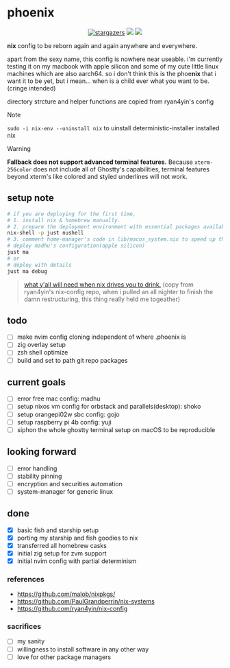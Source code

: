 # phoenix

<p align="center">
	<a href="https://github.com/ryan4yin/nix-config/stargazers">
		<img alt="stargazers" src="https://img.shields.io/github/stars/thuvasooriya/.phoenix?style=for-the-badge&logo=starship&color=C9CBFF&logoColor=D9E0EE&labelColor=302D41"></a>
    <a href="https://nixos.org/">
        <img src="https://img.shields.io/badge/NixOS-24.05-informational.svg?style=for-the-badge&logo=nixos&color=F2CDCD&logoColor=D9E0EE&labelColor=302D41"></a>
    <a href="https://github.com/ryan4yin/nixos-and-flakes-book">
        <img src="https://img.shields.io/static/v1?label=Nix Flakes&message=learning&style=for-the-badge&logo=nixos&color=DDB6F2&logoColor=D9E0EE&labelColor=302D41"></a>
  </a>
</p>

**nix** config to be reborn again and again anywhere and everywhere.

apart from the sexy name, this config is nowhere near useable. i'm currently testing it on my macbook with apple silicon and some of my cute little linux machines which are also aarch64. so i don't think this is the phoe**nix** that i want it to be yet, but i mean... when is a child ever what you want to be. (cringe intended)

directory strcture and helper functions are copied from ryan4yin's config

> [!NOTE]
>
> `sudo -i nix-env --uninstall nix` to uinstall deterministic-installer installed nix

> [!WARNING]
>
> **Fallback does not support advanced terminal features.** Because
> `xterm-256color` does not include all of Ghostty's capabilities, terminal
> features beyond xterm's like colored and styled underlines will not work.

## setup note

```bash
# if you are deploying for the first time,
# 1. install nix & homebrew manually.
# 2. prepare the deployment environment with essential packages available
nix-shell -p just nushell
# 3. comment home-manager's code in lib/macos_system.nix to speed up the first deplyment.
# deploy madhu's configuration(apple silicon)
just ma
# or
# deploy with details
just ma debug
```

> [what y'all will need when nix drives you to drink.](https://www.youtube.com/watch?v=Eni9PPPPBpg)
> (copy from ryan4yin's nix-config repo, when i pulled an all nighter to finish the damn restructuring, this thing really held me togeather)

## todo

- [ ] make nvim config cloning independent of where .phoenix is
- [ ] zig overlay setup
- [ ] zsh shell optimize
- [ ] build and set to path git repo packages

## current goals

- [ ] error free mac config: madhu
- [ ] setup nixos vm config for orbstack and parallels(desktop): shoko
- [ ] setup orangepi02w sbc config: gojo
- [ ] setup raspberry pi 4b config: yuji
- [ ] siphon the whole ghostty terminal setup on macOS to be reproducible

## looking forward

- [ ] error handling
- [ ] stability pinning
- [ ] encryption and securities automation
- [ ] system-manager for generic linux

## done

- [x] basic fish and starship setup
- [x] porting my starship and fish goodies to nix
- [x] transferred all homebrew casks
- [x] initial zig setup for zvm support
- [x] initial nvim config with partial determinism

### references

- https://github.com/malob/nixpkgs/
- https://github.com/PaulGrandperrin/nix-systems
- https://github.com/ryan4yin/nix-config

### sacrifices

- [ ] my sanity
- [ ] willingness to install software in any other way
- [ ] love for other package managers
